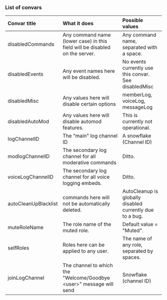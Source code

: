 ### List of convars

| **Convar title** | **What it does** | **Possible values** |
| :--- | :--- | :--- |
| disabledCommands | Any command name \(lower case\) in this field will be disabled on the server. | Any command name, separated with a space. |
| disabledEvents | Any event names here will be disabled. | No events currently use this convar. See disabledMisc |
| disabledMisc | Any values here will disable certain options | memberLog, voiceLog, messageLog |
| disabledAutoMod | Any values here will disable automod features. | This is currently not operational. |
| logChannelID | The "main" log channel ID | A snowflake \(Channel ID\) |
| modlogChannelID | The secondary log channel for all moderative commands | Ditto. |
| voiceLogChannelID | The secondary log channel for all voice logging embeds. | Ditto. |
| autoCleanUpBlacklist | commands here will not be automatically deleted. | AutoCleanup is globally disabled currently due to a bug. |
| muteRoleName | The role name of the muted role. | Default value = "Muted". |
| selfRoles | Roles here can be applied to any user. | The name of any role, separated by spaces. |
| joinLogChannel | The channel to which the "Welcome/Goodbye &lt;user&gt;" message will send | Snowflake \(channel ID\) |




